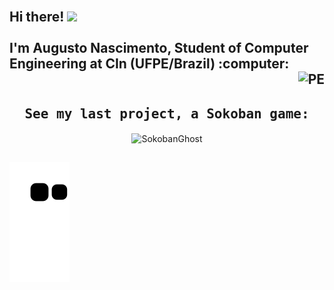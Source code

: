 <!--
//### Hi there! 👋
**AugustoNasc/AugustoNasc** is a ✨ _special_ ✨ repository because its `README.md` (this file) appears on your GitHub profile.

Here are some ideas to get you started:

- 🔭 I’m currently working on ...
- 🌱 I’m currently learning ...
- 👯 I’m looking to collaborate on ...
- 🤔 I’m looking for help with ...
- 💬 Ask me about ...
- 📫 How to reach me: ...
- 😄 Pronouns: ...
- ⚡ Fun fact: ...
-->
<h2 align="left">
 <abc>
    <br>Hi there! <img src="https://user-images.githubusercontent.com/42378118/110234147-e3259600-7f4e-11eb-95be-0c4047144dea.gif" width="30"><br>
    <br> I'm Augusto Nascimento, Student of Computer Engineering at CIn (UFPE/Brazil) :computer:<br>
    <img align="right" alt="PE" src="https://www.gifs-animados.net/bandeira/bandeira_pernambuco.gif">
    
  <br>
  </abc>
</h2> 

## 
<h2 align="center"><samp> See my last project, a Sokoban game: </samp></h2>
<p align="center">
    <img align="center" alt="SokobanGhost" src="https://media.giphy.com/media/xcBg6iDmOYrtQrvgJM/giphy.gif">
    
</p>
  
##
  
![Snake Animation](https://raw.githubusercontent.com/rafaballerini/rafaballerini/8082840dd4c64b2b8df9e2dc23b1730bbf0c0e73/github-contribution-grid-snake.svg)

## 
